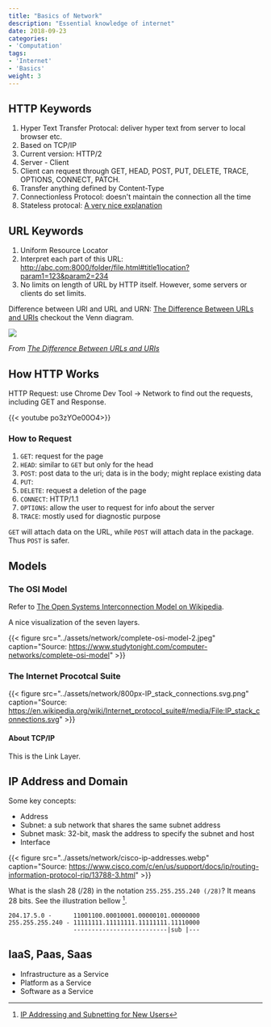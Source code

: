 ```yaml
---
title: "Basics of Network"
description: "Essential knowledge of internet"
date: 2018-09-23
categories:
- 'Computation'
tags:
- 'Internet'
- 'Basics'
weight: 3
---
```


## HTTP Keywords

1. Hyper Text Transfer Protocal: deliver hyper text from server to local browser etc.
2. Based on TCP/IP
3. Current version:  HTTP/2
4. Server  - Client
5. Client can request through GET, HEAD, POST, PUT, DELETE, TRACE, OPTIONS, CONNECT, PATCH.
6. Transfer anything defined by Content-Type
7. Connectionless Protocol: doesn't maintain the connection all the time
8. Stateless protocal: [A very nice explanation](https://www.zhihu.com/question/23202402/answer/300614865)



## URL Keywords

1. Uniform Resource Locator
2. Interpret each part of this URL: http://abc.com:8000/folder/file.html#title1location?param1=123&param2=234
9. No limits on length of URL by HTTP itself. However, some servers or clients do set limits.

Difference between URI and URL and URN: [The Difference Between URLs and URIs](https://danielmiessler.com/study/url-uri/) checkout the Venn diagram.

![](../assets/URI-vs-URL.png)

*From [The Difference Between URLs and URIs](https://danielmiessler.com/study/url-uri/)*


## How HTTP Works

HTTP Request: use Chrome Dev Tool -> Network to find out the requests, including GET and Response.

{{< youtube po3zYOe00O4>}}



### How to Request

1. `GET`: request for the page
2. `HEAD`: similar to `GET` but only for the head
3. `POST`: post data to the uri; data is in the body; might replace existing data
4. `PUT`:
5. `DELETE`: request a deletion of the page
6. `CONNECT`: HTTP/1.1
7. `OPTIONS`: allow the user to request for info about the server
8. `TRACE`: mostly used for diagnostic purpose



`GET` will attach data on the URL, while `POST` will attach data in the package. Thus `POST` is safer.


## Models

### The OSI Model

Refer to [The Open Systems Interconnection Model on Wikipedia](https://en.wikipedia.org/wiki/OSI_model).


A nice visualization of the seven layers.

{{< figure src="../assets/network/complete-osi-model-2.jpeg" caption="Source: https://www.studytonight.com/computer-networks/complete-osi-model" >}}




### The Internet Procotcal Suite

{{< figure src="../assets/network/800px-IP_stack_connections.svg.png" caption="Source: https://en.wikipedia.org/wiki/Internet_protocol_suite#/media/File:IP_stack_connections.svg" >}}



#### About TCP/IP

This is the Link Layer.



## IP Address and Domain

Some key concepts:

- Address
- Subnet: a sub network that shares the same subnet address
- Subnet mask: 32-bit, mask the address to specify the subnet and host
- Interface


{{< figure src="../assets/network/cisco-ip-addresses.webp" caption="Source: https://www.cisco.com/c/en/us/support/docs/ip/routing-information-protocol-rip/13788-3.html" >}}


What is the slash 28 (/28) in the notation `255.255.255.240 (/28)`? It means 28 bits. See the illustration bellow [^cisco].

```
204.17.5.0 -      11001100.00010001.00000101.00000000
255.255.255.240 - 11111111.11111111.11111111.11110000
                  --------------------------|sub |---
```


## IaaS, Paas, Saas

- Infrastructure as a Service
- Platform as a Service
- Software as a Service



[^cisco]: [IP Addressing and Subnetting for New Users](https://www.cisco.com/c/en/us/support/docs/ip/routing-information-protocol-rip/13788-3.html)





